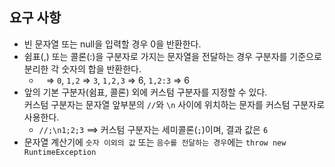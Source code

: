 ## 요구 사항
- 빈 문자열 또는 null을 입력할 경우 0을 반환한다.
- 쉼표(,) 또는 콜론(:)을 구분자로 가지는 문자열을 전달하는 경우 구분자를 기준으로 분리한 각 숫자의 합을 반환한다.
    - ` ` => `0`, `1,2` => `3`, `1,2,3` => 6, `1,2:3` => 6
- 앞의 기본 구분자(쉼표, 콜론) 외에 커스텀 구분자를 지정할 수 있다.  
커스텀 구분자는 문자열 앞부분의 `//`와 `\n` 사이에 위치하는 문자를 커스텀 구분자로 사용한다. 
    - `//;\n1;2;3` ==> 커스텀 구분자는 세미콜론(`;`)이며, 결과 값은 `6`
- 문자열 계산기에 `숫자 이외의 값` 또는 `음수를 전달하는 경우`에는 `throw new RuntimeException`
